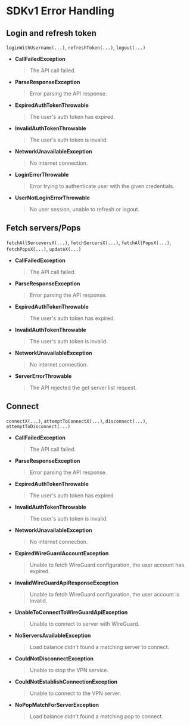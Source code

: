 # SDKv1 Error Handling

## Login and refresh token

`loginWithUsername(...)`, `refreshToken(...)`, `logout(...)`

- **CallFailedException**
  > The API call failed.
- **ParseResponseException**
  > Error parsing the API response.
- **ExpiredAuthTokenThrowable**
  > The user's auth token has expired.
- **InvalidAuthTokenThrowable**
  > The user's auth token is invalid.
- **NetworkUnavailableException**
  > No internet connection.
- **LoginErrorThrowable**
  > Error trying to authenticate user with the given credentials.
- **UserNotLoginErrorThrowable**
  > No user session, unable to refresh or logout.

## Fetch servers/Pops

`fetchAllSerceversX(...)`, `fetchSercersX(...)`, `fetchAllPopsX(...)`, `fetchPopsX(...)`, `updateX(...)`

- **CallFailedException**
  > The API call failed.
- **ParseResponseException**
  > Error parsing the API response.
- **ExpiredAuthTokenThrowable**
  > The user's auth token has expired.
- **InvalidAuthTokenThrowable**
  > The user's auth token is invalid.
- **NetworkUnavailableException**
  > No internet connection.
- **ServerErrorThrowable**
  > The API rejected the get server list request.

## Connect

`connectX(...)`, `attemptToConnectX(...)`, `disconnect(...)`, `attemptToDisconnect(...)`

- **CallFailedException**
  > The API call failed.
- **ParseResponseException**
  > Error parsing the API response.
- **ExpiredAuthTokenThrowable**
  > The user's auth token has expired.
- **InvalidAuthTokenThrowable**
  > The user's auth token is invalid.
- **NetworkUnavailableException**
  > No internet connection.
- **ExpiredWireGuardAccountException**
  > Unable to fetch WireGuard configuration, the user account has expired.
- **InvalidWireGuardApiResponseException**
  > Unable to fetch WireGuard configuration, the user account is invalid.
- **UnableToConnectToWireGuardApiException**
  > Unable to connect to server with WireGuard.
- **NoServersAvailableException**
  > Load balance didn't found a matching server to connect.
- **CouldNotDisconnectException**
  > Unable to stop the VPN service.
- **CouldNotEstablishConnectionException**
  > Unable to connect to the VPN server.
- **NoPopMatchForServerException**
  > Load balance didn't found a matching pop to connect. 